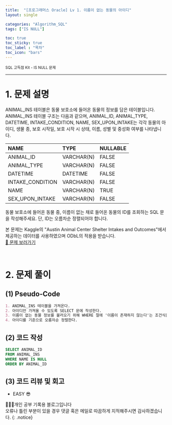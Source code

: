 ```yaml
---
title:  "[프로그래머스 Oracle] Lv 1. 이름이 없는 동물의 아이디"
layout: single

categories: "Algorithm_SQL"
tags: ["IS NULL"]

toc: true
toc_sticky: true
toc_label : "목차"
toc_icon: "bars"
---
```


<small>SQL 고득점 Kit - IS NULL 문제</small>

***

# 1. 문제 설명
ANIMAL_INS 테이블은 동물 보호소에 들어온 동물의 정보를 담은 테이블입니다. 
<br>ANIMAL_INS 테이블 구조는 다음과 같으며, ANIMAL_ID, ANIMAL_TYPE, DATETIME, INTAKE_CONDITION, NAME, SEX_UPON_INTAKE는 각각 동물의 아이디, 생물 종, 보호 시작일, 보호 시작 시 상태, 이름, 성별 및 중성화 여부를 나타냅니다.

|NAME|	TYPE|	NULLABLE|
|:---|:-----|:----------|
|ANIMAL_ID|	VARCHAR(N)|	FALSE|
|ANIMAL_TYPE|	VARCHAR(N)|	FALSE|
|DATETIME|	DATETIME|	FALSE|
|INTAKE_CONDITION|	VARCHAR(N)|	FALSE|
|NAME|	VARCHAR(N)|	TRUE|
|SEX_UPON_INTAKE|	VARCHAR(N)|	FALSE|

동물 보호소에 들어온 동물 중, 이름이 없는 채로 들어온 동물의 ID를 조회하는 SQL 문을 작성해주세요. 단, ID는 오름차순 정렬되어야 합니다.

본 문제는 Kaggle의 "Austin Animal Center Shelter Intakes and Outcomes"에서 제공하는 데이터를 사용하였으며 ODbL의 적용을 받습니다.
<br>[👀 문제 보러가기](https://school.programmers.co.kr/learn/courses/30/lessons/59039)

<br>

# 2. 문제 풀이
## (1) Pseudo-Code
```markdown
1. ANIMAL_INS 테이블을 가져온다.
2. 아이디만 가져올 수 있도록 SELECT 문에 작성한다.
3. 이름이 없는 동물 정보를 불러오기 위해 WHERE 절에 '이름이 존재하지 않는다'는 조건식을 넣는다.
4. 아이디를 기준으로 오름차순 정렬한다.
```

## (2) 코드 작성
```sql
SELECT ANIMAL_ID
FROM ANIMAL_INS
WHERE NAME IS NULL
ORDER BY ANIMAL_ID
```

## (3) 코드 리뷰 및 회고
- EASY 😎

👩🏻‍💻개인 공부 기록용 블로그입니다
<br>오류나 틀린 부분이 있을 경우 댓글 혹은 메일로 따끔하게 지적해주시면 감사하겠습니다.
{: .notice}